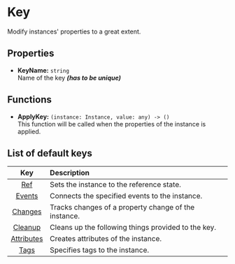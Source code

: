 # Key

Modify instances' properties to a great extent.

## Properties

- **KeyName:** `string`\
  Name of the key **_(has to be unique)_**

## Functions

- **ApplyKey:** `(instance: Instance, value: any) -> ()`\
  This function will be called when the properties of the instance is applied.

## List of default keys

|                Key                 | Description                                          |
| :--------------------------------: | :--------------------------------------------------- |
|        [Ref](/api/keys/ref)        | Sets the instance to the reference state.            |
|     [Events](/api/keys/events)     | Connects the specified events to the instance.       |
|    [Changes](/api/keys/changes)    | Tracks changes of a property change of the instance. |
|    [Cleanup](/api/keys/cleanup)    | Cleans up the following things provided to the key.  |
| [Attributes](/api/keys/attributes) | Creates attributes of the instance.                  |
|       [Tags](/api/keys/tags)       | Specifies tags to the instance.                      |
